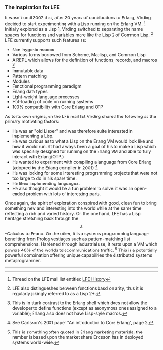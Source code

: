 ### The Inspiration for LFE

It wasn't until 2007 that, after 20 years of contributions to Erlang, Virding decided to start experimenting with a Lisp running on the Erlang VM. [^1] Initially explored as a Lisp 1, Virding switched to separating the name spaces for functions and variables more like the Lisp 2 of Common Lisp. [^2] LFE currently supports such features as:

* Non-hygenic macros
* Various forms borrowed from Scheme, Maclisp, and Common Lisp
* A REPL which allows for the definition of functions, records, and macros [^3]
* Immutable data
* Pattern matching
* Modules
* Functional programming paradigm
* Erlang data types
* Light-weight language processes
* Hot-loading of code on running systems
* 100% compatibility with Core Erlang and OTP

As to its own origins, on the LFE mail list Virding shared the following as the primary motivating factors:

* He was an "old Lisper" and was therefore quite interested in implementing a Lisp.
* He was curious as to what a Lisp on the Erlang VM would look like and how it would run. (It had always been a goal of his to make a Lisp which was specially designed for running on the Erlang VM and able to fully interact with Erlang/OTP.)
* He wanted to experiment with compiling a language from Core Erlang (adopted by the Erlang compiler in 2001) [^4]
* He was looking for some interesting programming projects that were not too large to do in his spare time.
* He likes implementing languages.
* He also thought it would be a fun problem to solve: it was an open-ended problem with lots of interesting parts.

Once again, the spirit of exploration conspired with good, clean fun to bring something new and interesting into the world while at the same time reflecting a rich and varied history. On the one hand, LFE has a Lisp heritage stretching back through the $$\lambda$$-Calculus to Peano. On the other, it is a systems programming language benefiting from Prolog vestiages such as pattern-matching list comprehensions. Hardened through industrial use, it rests upon a VM which powers 40% of the worlds telecommunications traffic. [^5] This is a potentially powerful combination offering unique capabilities the distributed systems metaprogrammer.

----

[^1]: Thread on the LFE mail list entitled [LFE History](https://groups.google.com/d/msg/lisp-flavoured-erlang/XA5HeLbQQDk/TUHabZCHXB0J)

[^2]: LFE also distingueshes between functions basd on arity, thus it is regularly jokingly referred to as a Lisp 2+.

[^3]: This is in stark contrast to the Erlang shell which does not allow the developer to define functions (except as anonymous ones assigned to a variable); Erlang also does not have Lisp-style macros.

[^4]: See Carlsson's 2001 paper "An introduction to Core Erlang", page 2.

[^5]: This is something often quoted in Erlang marketing materials; the number is based upon the market share Ericsson has in deployed systems world-wide.


